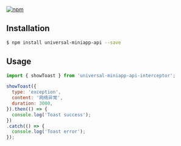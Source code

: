 [![npm](https://img.shields.io/npm/v/universal-miniapp-api.svg)](https://www.npmjs.com/package/universal-miniapp-api-interceptor)


## Installation

```bash
$ npm install universal-miniapp-api --save
```

## Usage

```js
import { showToast } from 'universal-miniapp-api-interceptor';

showToast({
  type: 'exception',
  content: '网络异常',
  duration: 3000,
}).then(() => {
  console.log('Toast success');
})
.catch(() => {
  console.log('Toast error');
});

```
